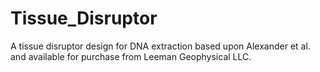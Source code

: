 # Tissue_Disruptor
A tissue disruptor design for DNA extraction based upon Alexander et al. and available for purchase from Leeman Geophysical LLC.
